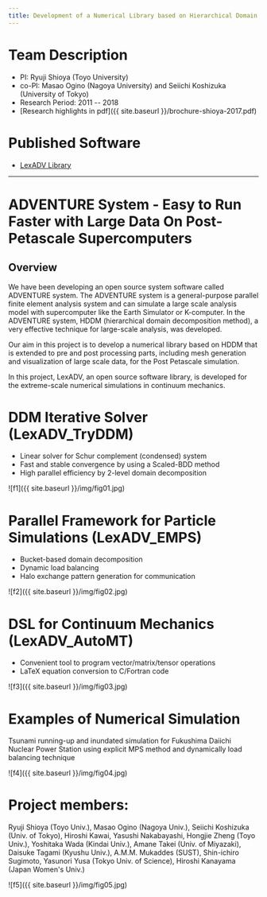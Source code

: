 ```yaml
---
title: Development of a Numerical Library based on Hierarchical Domain Decomposition for Post Petascale Simulation
---
```


# Team Description

* PI: Ryuji Shioya (Toyo University)
* co-PI: Masao Ogino (Nagoya University) and Seiichi Koshizuka (University of Tokyo)
* Research Period: 2011 -- 2018
* [Research highlights in pdf]({{ site.baseurl }}/brochure-shioya-2017.pdf)

# Published Software

* [LexADV Library](https://adventure.sys.t.u-tokyo.ac.jp/lexadv/)

---

# ADVENTURE System - Easy to Run Faster with Large Data On Post-Petascale Supercomputers

## Overview
We have been developing an open source system software called ADVENTURE system. The ADVENTURE system is a general-purpose parallel finite element analysis system and can simulate a large scale analysis model with supercomputer like the Earth Simulator or K-computer. In the ADVENTURE system, HDDM (hierarchical domain decomposition method), a very effective technique for large-scale analysis, was developed.
 
Our aim in this project is to develop a numerical library based on HDDM that is extended to pre and post processing parts, including mesh generation and visualization of large scale data, for the Post Petascale simulation.

In this project, LexADV, an open source software library, is developed for the extreme-scale numerical simulations in continuum mechanics.

# DDM Iterative Solver (LexADV_TryDDM)
* Linear solver for Schur complement (condensed) system
* Fast and stable convergence by using a Scaled-BDD method
* High parallel efficiency by 2-level domain decomposition

![f1]({{ site.baseurl }}/img/fig01.jpg)

# Parallel Framework for Particle Simulations (LexADV_EMPS)
* Bucket-based domain decomposition
* Dynamic load balancing
* Halo exchange pattern generation for communication

![f2]({{ site.baseurl }}/img/fig02.jpg)

# DSL for Continuum Mechanics (LexADV_AutoMT)
* Convenient tool to program vector/matrix/tensor operations
* LaTeX equation conversion to C/Fortran code

![f3]({{ site.baseurl }}/img/fig03.jpg)

# Examples of Numerical Simulation
Tsunami running-up and inundated simulation for Fukushima Daiichi Nuclear Power Station using explicit MPS method and dynamically load balancing technique

![f4]({{ site.baseurl }}/img/fig04.jpg)

# Project members:

Ryuji Shioya (Toyo Univ.), Masao Ogino (Nagoya Univ.), Seiichi Koshizuka (Univ. of Tokyo), Hiroshi Kawai, Yasushi Nakabayashi, Hongjie Zheng (Toyo Univ.), Yoshitaka Wada (Kindai Univ.), Amane Takei (Univ. of Miyazaki), Daisuke Tagami (Kyushu Univ.), A.M.M. Mukaddes (SUST), Shin-ichiro Sugimoto, Yasunori Yusa (Tokyo Univ. of Science), Hiroshi Kanayama (Japan Women's Univ.)

![f5]({{ site.baseurl }}/img/fig05.jpg)

